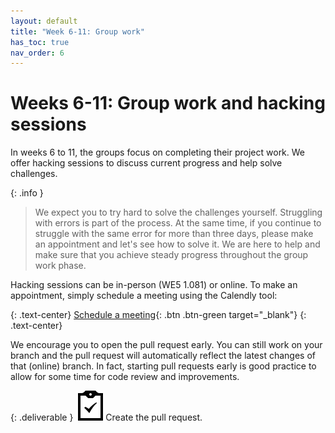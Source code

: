 ```yaml
---
layout: default
title: "Week 6-11: Group work"
has_toc: true
nav_order: 6
---
```


# Weeks 6-11: Group work and hacking sessions

In weeks 6 to 11, the groups focus on completing their project work.
We offer hacking sessions to discuss current progress and help solve challenges.

{: .info }
> We expect you to try hard to solve the challenges yourself. Struggling with errors is part of the process. At the same time, if you continue to struggle with the same error for more than three days, please make an appointment and let's see how to solve it. We are here to help and make sure that you achieve steady progress throughout the group work phase.

Hacking sessions can be in-person (WE5 1.081) or online.
To make an appointment, simply schedule a meeting using the Calendly tool:

{: .text-center}
[Schedule a meeting](https://calendly.com/gerit-wagner/30min){: .btn .btn-green target="_blank"}
{: .text-center}

We encourage you to open the pull request early.
You can still work on your branch and the pull request will automatically reflect the latest changes of that (online) branch.
In fact, starting pull requests early is good practice to allow for some time for code review and improvements.

{: .deliverable }
![tasks logo](../assets/iconmonstr-clipboard-5.svg)Create the pull request.
